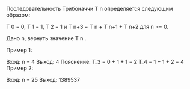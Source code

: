 Последовательность Трибоначчи T n определяется следующим образом:

T 0 = 0, T 1 = 1, T 2 = 1 и T n+3 = T n + T n+1 + T n+2 для n >= 0.

Дано n, вернуть значение T n .

Пример 1:

Вход: n = 4
Выход: 4
Пояснение:
Т_3 = 0 + 1 + 1 = 2
Т_4 = 1 + 1 + 2 = 4
Пример 2:

Вход: n = 25
Выход: 1389537
